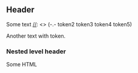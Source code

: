 ## Header
[//]: <> (-.- token1 token2)
Some text
[//]: <> (-.- token2 token3      token4 token5)

Another text with token.

### Nested level header

<p>Some HTML</p>